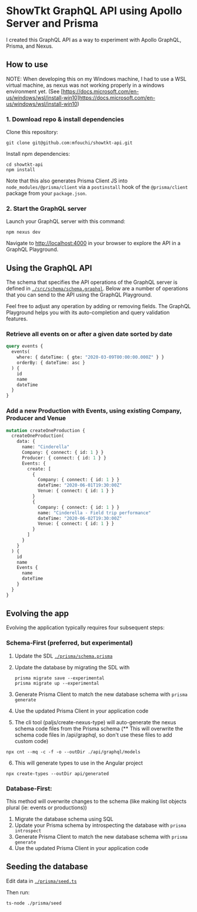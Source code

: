 # ShowTkt GraphQL API using Apollo Server and Prisma

I created this GraphQL API as a way to experiment with Apollo GraphQL, Prisma, and Nexus.

## How to use

NOTE: When developing this on my Windows machine, I had to use a WSL virtual machine, as nexus was not working properly in a windows environment yet. (See [https://docs.microsoft.com/en-us/windows/wsl/install-win10]https://docs.microsoft.com/en-us/windows/wsl/install-win10)

### 1. Download repo & install dependencies

Clone this repository:

```
git clone git@github.com:mfouchi/showtkt-api.git
```

Install npm dependencies:

```
cd showtkt-api
npm install
```

Note that this also generates Prisma Client JS into `node_modules/@prisma/client` via a `postinstall` hook of the `@prisma/client` package from your `package.json`.

### 2. Start the GraphQL server

Launch your GraphQL server with this command:

```
npm nexus dev
```

Navigate to [http://localhost:4000](http://localhost:4000) in your browser to explore the API in a GraphQL Playground.

## Using the GraphQL API

The schema that specifies the API operations of the GraphQL server is defined in [`./src/schema/schema.graphql`](./src/schema/schema.graphql). Below are a number of operations that you can send to the API using the GraphQL Playground.

Feel free to adjust any operation by adding or removing fields. The GraphQL Playground helps you with its auto-completion and query validation features.

### Retrieve all events on or after a given date sorted by date

```graphql
query events {
  events(
    where: { dateTime: { gte: "2020-03-09T00:00:00.000Z" } }
    orderBy: { dateTime: asc }
  ) {
    id
    name
    dateTime
  }
}
```

### Add a new Production with Events, using existing Company, Producer and Venue

```graphql
mutation createOneProduction {
  createOneProduction(
    data: {
      name: "Cinderella"
      Company: { connect: { id: 1 } }
      Producer: { connect: { id: 1 } }
      Events: {
        create: [
          {
            Company: { connect: { id: 1 } }
            dateTime: "2020-06-01T19:30:00Z"
            Venue: { connect: { id: 1 } }
          }
          {
            Company: { connect: { id: 1 } }
            name: "Cinderella - Field trip performance"
            dateTime: "2020-06-02T19:30:00Z"
            Venue: { connect: { id: 1 } }
          }
        ]
      }
    }
  ) {
    id
    name
    Events {
      name
      dateTime
    }
  }
}
```

## Evolving the app

Evolving the application typically requires four subsequent steps:

### Schema-First (preferred, but experimental)

1. Update the SDL [`./prisma/schema.prisma`](./prisma/schema.prisma)
2. Update the database by migrating the SDL with

   `prisma migrate save --experimental`  
   `prisma migrate up --experimental`

3. Generate Prisma Client to match the new database schema with `prisma generate`
4. Use the updated Prisma Client in your application code
5. The cli tool (paljs/create-nexus-type) will auto-generate the nexus schema code files from the Prisma schema (\*\* This will overwrite the schema code files in /api/graphql, so don't use these files to add custom code)

`npx cnt --mq -c -f -o --outDir ./api/graphql/models`

6. This will generate types to use in the Angular project

`npx create-types --outDir api/generated`

### Database-First:

This method will overwrite changes to the schema (like making list objects plural (ie: events or productions))

1. Migrate the database schema using SQL
2. Update your Prisma schema by introspecting the database with `prisma introspect`
3. Generate Prisma Client to match the new database schema with `prisma generate`
4. Use the updated Prisma Client in your application code

## Seeding the database

Edit data in [`./prisma/seed.ts`](./api/prisma.ts)

Then run:

`ts-node ./prisma/seed`
